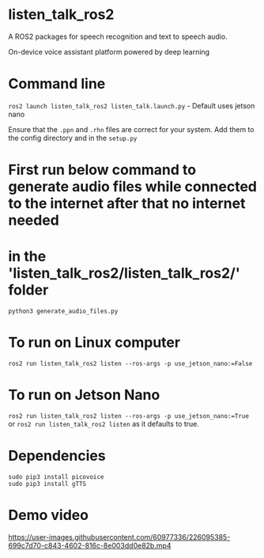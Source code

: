 # listen_talk_ros2
A ROS2 packages for speech recognition and text to speech audio.

On-device voice assistant platform powered by deep learning 

# Command line
`ros2 launch listen_talk_ros2 listen_talk.launch.py` - Default uses jetson nano

Ensure that the `.ppn` and `.rhn` files are correct for your system. Add them to the config directory and in the `setup.py`

# First run below command to generate audio files while connected to the internet after that no internet needed
# in the 'listen_talk_ros2/listen_talk_ros2/' folder
`python3 generate_audio_files.py`

# To run on Linux computer
`ros2 run listen_talk_ros2 listen --ros-args -p use_jetson_nano:=False`
# To run on Jetson Nano
`ros2 run listen_talk_ros2 listen --ros-args -p use_jetson_nano:=True` or `ros2 run listen_talk_ros2 listen` as it defaults to true.

# Dependencies
    sudo pip3 install picovoice
    sudo pip3 install gTTS

# Demo video

https://user-images.githubusercontent.com/60977336/226095385-699c7d70-c843-4602-816c-8e003dd0e82b.mp4
